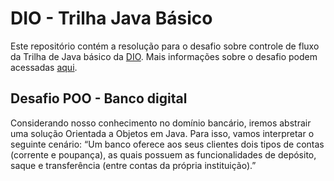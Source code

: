 # DIO - Trilha Java Básico

Este repositório contém a resolução para o desafio sobre controle de fluxo da Trilha de Java básico
da [DIO](https://www.dio.me/). Mais informações sobre o desafio podem
acessadas [aqui](https://github.com/digitalinnovationone/trilha-java-basico/tree/main/desafios/controle-fluxo).

## Desafio POO - Banco digital

Considerando nosso conhecimento no domínio bancário, iremos abstrair uma solução Orientada a Objetos em Java.
Para isso, vamos interpretar o seguinte cenário: “Um banco oferece aos seus clientes dois tipos de contas (corrente e
poupança), as quais possuem as funcionalidades de depósito, saque e transferência (entre contas da própria
instituição).”